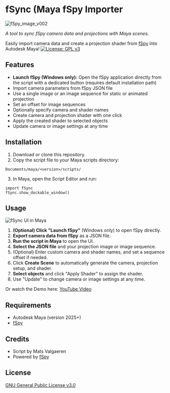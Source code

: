 # fSync (Maya fSpy Importer

![fSpy_image_v002](https://github.com/user-attachments/assets/1620cf67-0e20-4408-9a12-3a8f20a7c6ea)

*A tool to sync fSpy camera data and projections with Maya scenes.*


Easily import camera data and create a projection shader from [fSpy](https://github.com/stuffmatic/fSpy) into Autodesk Maya!
[![License: GPL v3](https://img.shields.io/badge/License-GPLv3-blue.svg)](https://www.gnu.org/licenses/gpl-3.0)

## Features

- **Launch fSpy (Windows only):** Open the fSpy application directly from the script with a dedicated button (requires default installation path)
- Import camera parameters from fSpy JSON file
- Use a single image or an image sequence for static or animated projection
- Set an offset for image sequences
- Optionally specify camera and shader names
- Create camera and projection shader with one click
- Apply the created shader to selected objects
- Update camera or image settings at any time

## Installation

1. Download or clone this repository.
2. Copy the script file to your Maya scripts directory:  
```
Documents/maya/<version>/scripts/
```
3. In Maya, open the Script Editor and run:
```
import fSync
fSync.show_dockable_window()
```


## Usage

![fSync UI in Maya](https://github.com/user-attachments/assets/0e629e71-92af-4d83-8520-6ececf70fe0b)

1. **(Optional) Click "Launch fSpy"** (Windows only) to open fSpy directly.
2. **Export camera data from fSpy** as a JSON file.
3. **Run the script in Maya** to open the UI.
4. **Select the JSON file** and your projection image or image sequence.
5. (Optional) Enter custom camera and shader names, and set a sequence offset if needed.
6. Click **Create Scene** to automatically generate the camera, projection setup, and shader.
7. **Select objects** and click "Apply Shader" to assign the shader.
8. Use "Update" to change camera or image settings at any time.

Or watch the Demo here: [YouTube Video](https://youtu.be/1ouHB7DwsLI)

## Requirements

- Autodesk Maya (version 2025+)
- [fSpy](https://github.com/stuffmatic/fSpy)

## Credits

- Script by Mats Valgaeren
- Powered by [fSpy](https://github.com/stuffmatic/fSpy)

## License

[GNU General Public License v3.0](https://www.gnu.org/licenses/gpl-3.0)
